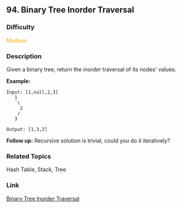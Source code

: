 ## 94. Binary Tree Inorder Traversal
### Difficulty

 <font color=orange>Medium</font>

### Description

Given a binary tree, return the _inorder_ traversal of its nodes' values.

**Example:**
            Input: [1,null,2,3]       1        \         2        /       3        Output: [1,3,2]

**Follow up:** Recursive solution is trivial, could you do it iteratively?


### Related Topics

Hash Table, Stack, Tree


### Link
[Binary Tree Inorder Traversal](https://leetcode.com/problems/binary-tree-inorder-traversal)
